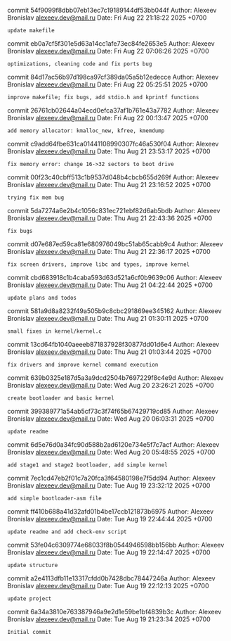 commit 54f9099f8dbb07eb13ec7c19189144df53bb044f
Author: Alexeev Bronislav <alexeev.dev@mail.ru>
Date:   Fri Aug 22 21:18:22 2025 +0700

    update makefile

commit eb0a7cf5f301e5d63a14cc1afe73ec84fe2653e5
Author: Alexeev Bronislav <alexeev.dev@mail.ru>
Date:   Fri Aug 22 07:06:26 2025 +0700

    optimizations, cleaning code and fix ports bug

commit 84d17ac56b97d198ca97cf389da05a5b12edecce
Author: Alexeev Bronislav <alexeev.dev@mail.ru>
Date:   Fri Aug 22 05:25:51 2025 +0700

    improve makefile; fix bugs, add stdio.h and kprintf functions

commit 26761cb02644a04ecd0efca37af1b761e43a7782
Author: Alexeev Bronislav <alexeev.dev@mail.ru>
Date:   Fri Aug 22 00:13:47 2025 +0700

    add memory allocator: kmalloc_new, kfree, kmemdump

commit c9add64fbe631ca01441108990307fc46a530f04
Author: Alexeev Bronislav <alexeev.dev@mail.ru>
Date:   Thu Aug 21 23:53:17 2025 +0700

    fix memory error: change 16->32 sectors to boot drive

commit 00f23c40cbff513c1b9537d048b4cbcb655d269f
Author: Alexeev Bronislav <alexeev.dev@mail.ru>
Date:   Thu Aug 21 23:16:52 2025 +0700

    trying fix mem bug

commit 5da7274a6e2b4c1056c831ec721ebf82d6ab5bdb
Author: Alexeev Bronislav <alexeev.dev@mail.ru>
Date:   Thu Aug 21 22:43:36 2025 +0700

    fix bugs

commit d07e687ed59ca81e680976049bc51ab65cabb9c4
Author: Alexeev Bronislav <alexeev.dev@mail.ru>
Date:   Thu Aug 21 22:36:17 2025 +0700

    fix screen drivers, improve libc and types, improve kernel

commit cbd683918c1b4caba593d63d521a6cf0b9639c06
Author: Alexeev Bronislav <alexeev.dev@mail.ru>
Date:   Thu Aug 21 04:22:44 2025 +0700

    update plans and todos

commit 581a9d8a8232f49a505b9c8cbc291869ee345162
Author: Alexeev Bronislav <alexeev.dev@mail.ru>
Date:   Thu Aug 21 01:30:11 2025 +0700

    small fixes in kernel/kernel.c

commit 13cd64fb1040aeeeb871837928f30877dd01d6e4
Author: Alexeev Bronislav <alexeev.dev@mail.ru>
Date:   Thu Aug 21 01:03:44 2025 +0700

    fix drivers and improve kernel command execution

commit 639b0325e187d5a3a9dcd2504b7697229f8c4e9d
Author: Alexeev Bronislav <alexeev.dev@mail.ru>
Date:   Wed Aug 20 23:26:21 2025 +0700

    create bootloader and basic kernel

commit 399389771a54ab5cf73c3f74f65b67429719cd85
Author: Alexeev Bronislav <alexeev.dev@mail.ru>
Date:   Wed Aug 20 06:03:31 2025 +0700

    update readme

commit 6d5e76d0a34fc90d588b2ad6120e734e5f7c7acf
Author: Alexeev Bronislav <alexeev.dev@mail.ru>
Date:   Wed Aug 20 05:48:55 2025 +0700

    add stage1 and stage2 bootloader, add simple kernel

commit 7ec1cd47eb2f01c7a20fca3f64580198e7f5dd94
Author: Alexeev Bronislav <alexeev.dev@mail.ru>
Date:   Tue Aug 19 23:32:12 2025 +0700

    add simple bootloader-asm file

commit ff410b688a41d32afd01b4be17ccb121873b6975
Author: Alexeev Bronislav <alexeev.dev@mail.ru>
Date:   Tue Aug 19 22:44:44 2025 +0700

    update readme and add check-env script

commit 53fe04c6309774e68033f8b0544946598bb156bb
Author: Alexeev Bronislav <alexeev.dev@mail.ru>
Date:   Tue Aug 19 22:14:47 2025 +0700

    update structure

commit a2e4113dfb11e13317cfdd0b7428dbc78447246a
Author: Alexeev Bronislav <alexeev.dev@mail.ru>
Date:   Tue Aug 19 22:12:13 2025 +0700

    update project

commit 6a34a3810e763387946a9e2d1e59be1bf4839b3c
Author: Alexeev Bronislav <alexeev.dev@mail.ru>
Date:   Tue Aug 19 21:23:34 2025 +0700

    Initial commit
